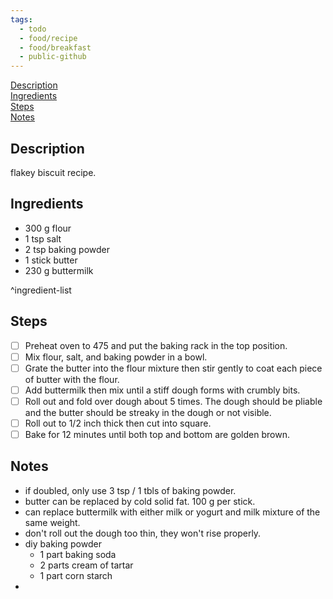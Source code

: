 ```yaml
---
tags: 
  - todo 
  - food/recipe 
  - food/breakfast
  - public-github
---
```


[Description](#Description)  
[Ingredients](#Ingredients)  
[Steps](#Steps)  
[Notes](#Notes)  

## Description
flakey biscuit recipe.

## Ingredients

- 300 g flour
- 1 tsp salt
- 2 tsp baking powder
- 1 stick butter
- 230 g buttermilk

^ingredient-list

## Steps

- [ ] Preheat oven to 475 and put the baking rack in the top position.
- [ ] Mix flour, salt, and baking powder in a bowl.
- [ ] Grate the butter into the flour mixture then stir gently to coat each piece of butter with the flour.
- [ ] Add buttermilk then mix until a stiff dough forms with crumbly bits. 
- [ ] Roll out and fold over dough about 5 times. The dough should be pliable and the butter should be streaky in the dough or not visible. 
- [ ] Roll out to 1/2 inch thick then cut into square.
- [ ] Bake for 12 minutes until both top and bottom are golden brown. 

## Notes

- if doubled, only use 3 tsp / 1 tbls of baking powder. 
- butter can be replaced by cold solid fat. 100 g per stick.
- can replace buttermilk with either milk or yogurt and milk mixture of the same weight. 
- don't roll out the dough too thin, they won't rise properly.
- diy baking powder 
	- 1 part baking soda
	- 2 parts cream of tartar
	- 1 part corn starch
- 